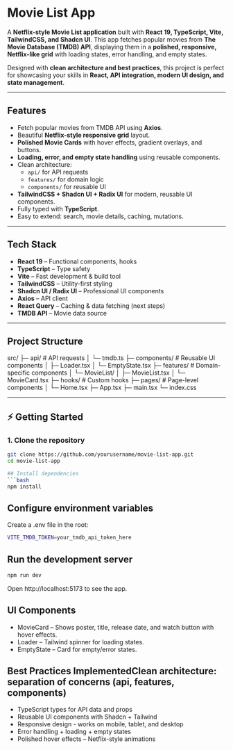# Movie List App

A **Netflix-style Movie List application** built with **React 19, TypeScript, Vite, TailwindCSS, and Shadcn UI**. This app fetches popular movies from **The Movie Database (TMDB) API**, displaying them in a **polished, responsive, Netflix-like grid** with loading states, error handling, and empty states.

Designed with **clean architecture and best practices**, this project is perfect for showcasing your skills in **React, API integration, modern UI design, and state management**.

---

## Features

- Fetch popular movies from TMDB API using **Axios**.
- Beautiful **Netflix-style responsive grid** layout.
- **Polished Movie Cards** with hover effects, gradient overlays, and buttons.
- **Loading, error, and empty state handling** using reusable components.
- Clean architecture:
  - `api/` for API requests
  - `features/` for domain logic
  - `components/` for reusable UI
- **TailwindCSS + Shadcn UI + Radix UI** for modern, reusable UI components.
- Fully typed with **TypeScript**.
- Easy to extend: search, movie details, caching, mutations.

---

## Tech Stack

- **React 19** – Functional components, hooks
- **TypeScript** – Type safety
- **Vite** – Fast development & build tool
- **TailwindCSS** – Utility-first styling
- **Shadcn UI / Radix UI** – Professional UI components
- **Axios** – API client
- **React Query** – Caching & data fetching (next steps)
- **TMDB API** – Movie data source

---

## Project Structure

src/
├─ api/ # API requests
│ └─ tmdb.ts
├─ components/ # Reusable UI components
│ ├─ Loader.tsx
│ └─ EmptyState.tsx
├─ features/ # Domain-specific components
│ └─ MovieList/
│ ├─ MovieList.tsx
│ └─ MovieCard.tsx
├─ hooks/ # Custom hooks
├─ pages/ # Page-level components
│ └─ Home.tsx
├─ App.tsx
├─ main.tsx
└─ index.css

---

## ⚡ Getting Started

### 1. Clone the repository

````bash
git clone https://github.com/yourusername/movie-list-app.git
cd movie-list-app

## Install dependencies
```bash
npm install
````

## Configure environment variables

Create a .env file in the root:

```bash
VITE_TMDB_TOKEN=your_tmdb_api_token_here
```

## Run the development server

```bash
npm run dev
```

Open http://localhost:5173
to see the app.

## UI Components

- MovieCard – Shows poster, title, release date, and watch button with hover effects.
- Loader – Tailwind spinner for loading states.
- EmptyState – Card for empty/error states.

## Best Practices ImplementedClean architecture: separation of concerns (api, features, components)

- TypeScript types for API data and props
- Reusable UI components with Shadcn + Tailwind
- Responsive design - works on mobile, tablet, and desktop
- Error handling + loading + empty states
- Polished hover effects – Netflix-style animations
